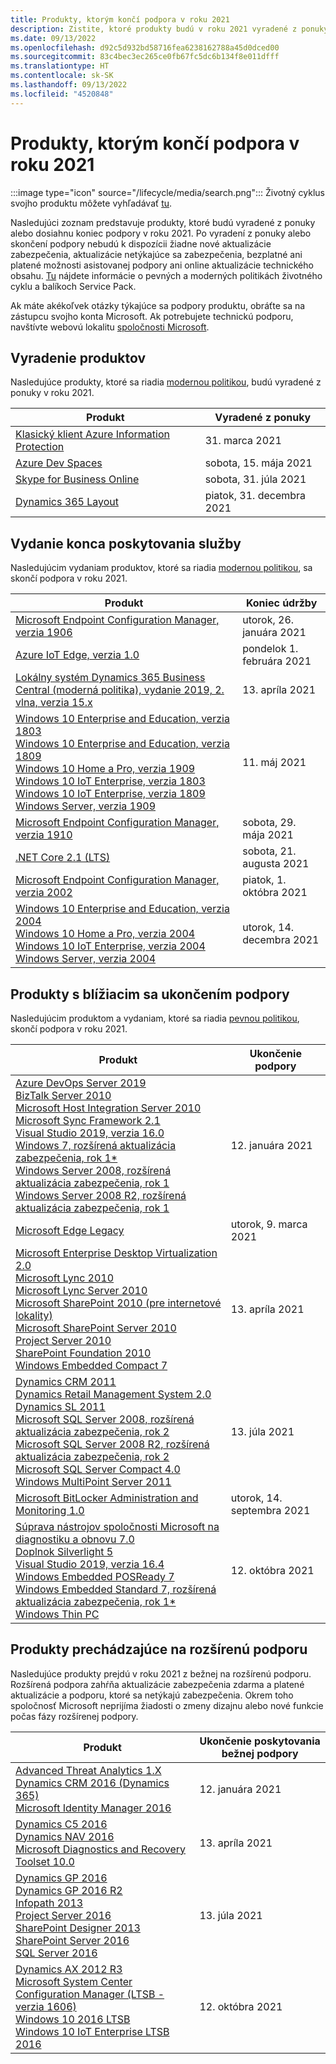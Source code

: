 ```yaml
---
title: Produkty, ktorým končí podpora v roku 2021
description: Zistite, ktoré produkty budú v roku 2021 vyradené z ponuky, ktorých podpora skončí alebo ktoré sa presunú z bežnej do rozšírenej podpory.
ms.date: 09/13/2022
ms.openlocfilehash: d92c5d932bd58716fea6238162788a45d0dced00
ms.sourcegitcommit: 83c4bec3ec265ce0fb67fc5dc6b134f8e011dfff
ms.translationtype: HT
ms.contentlocale: sk-SK
ms.lasthandoff: 09/13/2022
ms.locfileid: "4520848"
---
```

# <a name="products-ending-support-in-2021"></a>Produkty, ktorým končí podpora v roku 2021

:::image type="icon" source="/lifecycle/media/search.png":::
Životný cyklus svojho produktu môžete vyhľadávať [tu](/lifecycle/products/).

Nasledujúci zoznam predstavuje produkty, ktoré budú vyradené z ponuky alebo dosiahnu koniec podpory v roku 2021. Po vyradení z ponuky alebo skončení podpory nebudú k dispozícii žiadne nové aktualizácie zabezpečenia, aktualizácie netýkajúce sa zabezpečenia, bezplatné ani platené možnosti asistovanej podpory ani online aktualizácie technického obsahu. [Tu](/lifecycle/overview/product-end-of-support-overview) nájdete informácie o pevných a moderných politikách životného cyklu a balíkoch Service Pack.

Ak máte akékoľvek otázky týkajúce sa podpory produktu, obráťte sa na zástupcu svojho konta Microsoft. Ak potrebujete technickú podporu, navštívte webovú lokalitu [spoločnosti Microsoft](https://support.microsoft.com/contactus/?ws=support).

## <a name="product-retirements"></a>Vyradenie produktov

Nasledujúce produkty, ktoré sa riadia [modernou politikou](/lifecycle/policies/modern), budú vyradené z ponuky v roku 2021.

| Produkt | Vyradené z ponuky |
| --- | --- |
| [Klasický klient Azure Information Protection](/lifecycle/products/azure-information-protection-classic-client?branch=live)<br> | 31. marca 2021 |
| [Azure Dev Spaces](/lifecycle/products/azure-dev-spaces?branch=live)<br> | sobota, 15. mája 2021 |
| [Skype for Business Online](/lifecycle/products/skype-for-business-online?branch=live)<br> | sobota, 31. júla 2021 |
| [Dynamics 365 Layout](/lifecycle/products/dynamics-365-layout?branch=live)<br> | piatok, 31. decembra 2021 |


## <a name="release-end-of-servicing"></a>Vydanie konca poskytovania služby

Nasledujúcim vydaniam produktov, ktoré sa riadia [modernou politikou](/lifecycle/policies/modern), sa skončí podpora v roku 2021.

| Produkt | Koniec údržby |
| --- | --- |
| [Microsoft Endpoint Configuration Manager, verzia 1906](/lifecycle/products/microsoft-endpoint-configuration-manager?branch=live)<br> | utorok, 26. januára 2021 |
| [Azure IoT Edge, verzia 1.0](/lifecycle/products/azure-iot-edge?branch=live)<br> | pondelok 1. februára 2021 |
| [Lokálny systém Dynamics 365 Business Central (moderná politika), vydanie 2019, 2. vlna, verzia 15.x](/lifecycle/products/dynamics-365-business-central-onpremises-modern-policy?branch=live)<br> | 13. apríla 2021 |
| [Windows 10 Enterprise and Education, verzia 1803](/lifecycle/products/windows-10-enterprise-and-education?branch=live)<br>[Windows 10 Enterprise and Education, verzia 1809](/lifecycle/products/windows-10-enterprise-and-education?branch=live)<br>[Windows 10 Home a Pro, verzia 1909](/lifecycle/products/windows-10-home-and-pro?branch=live)<br>[Windows 10 IoT Enterprise, verzia 1803](/lifecycle/products/windows-10-iot-enterprise?branch=live)<br>[Windows 10 IoT Enterprise, verzia 1809](/lifecycle/products/windows-10-iot-enterprise?branch=live)<br>[Windows Server, verzia 1909](/lifecycle/products/windows-server?branch=live)<br> | 11. máj 2021 |
| [Microsoft Endpoint Configuration Manager, verzia 1910](/lifecycle/products/microsoft-endpoint-configuration-manager?branch=live)<br> | sobota, 29. mája 2021 |
| [.NET Core 2.1 (LTS)](/lifecycle/products/microsoft-net-and-net-core?branch=live)<br> | sobota, 21. augusta 2021 |
| [Microsoft Endpoint Configuration Manager, verzia 2002](/lifecycle/products/microsoft-endpoint-configuration-manager?branch=live)<br> | piatok, 1. októbra 2021 |
| [Windows 10 Enterprise and Education, verzia 2004](/lifecycle/products/windows-10-enterprise-and-education?branch=live)<br>[Windows 10 Home a Pro, verzia 2004](/lifecycle/products/windows-10-home-and-pro?branch=live)<br>[Windows 10 IoT Enterprise, verzia 2004](/lifecycle/products/windows-10-iot-enterprise?branch=live)<br>[Windows Server, verzia 2004](/lifecycle/products/windows-server?branch=live)<br> | utorok, 14. decembra 2021 |


## <a name="products-reaching-end-of-support"></a>Produkty s blížiacim sa ukončením podpory

Nasledujúcim produktom a vydaniam, ktoré sa riadia [pevnou politikou](/lifecycle/policies/fixed), skončí podpora v roku 2021.

| Produkt | Ukončenie podpory |
| --- | --- |
| [Azure DevOps Server 2019](/lifecycle/products/azure-devops-server-2019?branch=live)<br>[BizTalk Server 2010](/lifecycle/products/biztalk-server-2010?branch=live)<br>[Microsoft Host Integration Server 2010](/lifecycle/products/microsoft-host-integration-server-2010?branch=live)<br>[Microsoft Sync Framework 2.1](/lifecycle/products/microsoft-sync-framework-21?branch=live)<br>[Visual Studio 2019, verzia 16.0](/lifecycle/products/visual-studio-2019?branch=live)<br>[Windows 7, rozšírená aktualizácia zabezpečenia, rok 1*](/lifecycle/products/windows-7?branch=live)<br>[Windows Server 2008, rozšírená aktualizácia zabezpečenia, rok 1](/lifecycle/products/windows-server-2008?branch=live)<br>[Windows Server 2008 R2, rozšírená aktualizácia zabezpečenia, rok 1](/lifecycle/products/windows-server-2008-r2?branch=live)<br> | 12. januára 2021 |
| [Microsoft Edge Legacy](/lifecycle/products/microsoft-edge-legacy?branch=live)<br> | utorok, 9. marca 2021 |
| [Microsoft Enterprise Desktop Virtualization 2.0](/lifecycle/products/microsoft-enterprise-desktop-virtualization-20?branch=live)<br>[Microsoft Lync 2010](/lifecycle/products/microsoft-lync-2010?branch=live)<br>[Microsoft Lync Server 2010](/lifecycle/products/microsoft-lync-server-2010?branch=live)<br>[Microsoft SharePoint 2010 (pre internetové lokality)](/lifecycle/products/microsoft-sharepoint-2010?branch=live)<br>[Microsoft SharePoint Server 2010](/lifecycle/products/microsoft-sharepoint-server-2010?branch=live)<br>[Project Server 2010](/lifecycle/products/project-server-2010?branch=live)<br>[SharePoint Foundation 2010](/lifecycle/products/sharepoint-foundation-2010?branch=live)<br>[Windows Embedded Compact 7](/lifecycle/products/windows-embedded-compact-7?branch=live)<br> | 13. apríla 2021 |
| [Dynamics CRM 2011](/lifecycle/products/dynamics-crm-2011?branch=live)<br>[Dynamics Retail Management System 2.0](/lifecycle/products/dynamics-retail-management-system-20?branch=live)<br>[Dynamics SL 2011](/lifecycle/products/dynamics-sl-2011?branch=live)<br>[Microsoft SQL Server 2008, rozšírená aktualizácia zabezpečenia, rok 2](/lifecycle/products/microsoft-sql-server-2008?branch=live)<br>[Microsoft SQL Server 2008 R2, rozšírená aktualizácia zabezpečenia, rok 2](/lifecycle/products/microsoft-sql-server-2008-r2?branch=live)<br>[Microsoft SQL Server Compact 4.0](/lifecycle/products/microsoft-sql-server-compact-40?branch=live)<br>[Windows MultiPoint Server 2011](/lifecycle/products/windows-multipoint-server-2011?branch=live)<br> | 13. júla 2021 |
| [Microsoft BitLocker Administration and Monitoring 1.0](/lifecycle/products/microsoft-bitlocker-administration-and-monitoring-10?branch=live)<br> | utorok, 14. septembra 2021 |
| [Súprava nástrojov spoločnosti Microsoft na diagnostiku a obnovu 7.0](/lifecycle/products/microsoft-diagnostics-and-recovery-toolset-70?branch=live)<br>[Doplnok Silverlight 5](/lifecycle/products/silverlight-5?branch=live)<br>[Visual Studio 2019, verzia 16.4](/lifecycle/products/visual-studio-2019?branch=live)<br>[Windows Embedded POSReady 7](/lifecycle/products/windows-embedded-posready-7?branch=live)<br>[Windows Embedded Standard 7, rozšírená aktualizácia zabezpečenia, rok 1*](/lifecycle/products/windows-embedded-standard-7?branch=live)<br>[Windows Thin PC](/lifecycle/products/windows-thin-pc?branch=live)<br> | 12. októbra 2021 |


## <a name="products-moving-to-extended-support"></a>Produkty prechádzajúce na rozšírenú podporu

Nasledujúce produkty prejdú v roku 2021 z bežnej na rozšírenú podporu. Rozšírená podpora zahŕňa aktualizácie zabezpečenia zdarma a platené aktualizácie a podporu, ktoré sa netýkajú zabezpečenia. Okrem toho spoločnosť Microsoft neprijíma žiadosti o zmeny dizajnu alebo nové funkcie počas fázy rozšírenej podpory.

| Produkt | Ukončenie poskytovania bežnej podpory |
| --- | --- |
| [Advanced Threat Analytics 1.X](/lifecycle/products/advanced-threat-analytics-1x?branch=live)<br>[Dynamics CRM 2016 (Dynamics 365)](/lifecycle/products/dynamics-crm-2016-dynamics-365?branch=live)<br>[Microsoft Identity Manager 2016](/lifecycle/products/microsoft-identity-manager-2016?branch=live)<br> | 12. januára 2021 |
| [Dynamics C5 2016](/lifecycle/products/dynamics-c5-2016?branch=live)<br>[Dynamics NAV 2016](/lifecycle/products/dynamics-nav-2016?branch=live)<br>[Microsoft Diagnostics and Recovery Toolset 10.0](/lifecycle/products/microsoft-diagnostics-and-recovery-toolset-100?branch=live)<br> | 13. apríla 2021 |
| [Dynamics GP 2016](/lifecycle/products/dynamics-gp-2016?branch=live)<br>[Dynamics GP 2016 R2](/lifecycle/products/dynamics-gp-2016-r2?branch=live)<br>[Infopath 2013](/lifecycle/products/infopath-2013?branch=live)<br>[Project Server 2016](/lifecycle/products/project-server-2016?branch=live)<br>[SharePoint Designer 2013](/lifecycle/products/sharepoint-designer-2013?branch=live)<br>[SharePoint Server 2016](/lifecycle/products/sharepoint-server-2016?branch=live)<br>[SQL Server 2016](/lifecycle/products/sql-server-2016?branch=live)<br> | 13. júla 2021 |
| [Dynamics AX 2012 R3](/lifecycle/products/dynamics-ax-2012-r3?branch=live)<br>[Microsoft System Center Configuration Manager (LTSB - verzia 1606)](/lifecycle/products/microsoft-system-center-configuration-manager-ltsb-version-1606?branch=live)<br>[Windows 10 2016 LTSB](/lifecycle/products/windows-10-2016-ltsb?branch=live)<br>[Windows 10 IoT Enterprise LTSB 2016](/lifecycle/products/windows-10-iot-enterprise-ltsb-2016?branch=live)<br> | 12. októbra 2021 |
